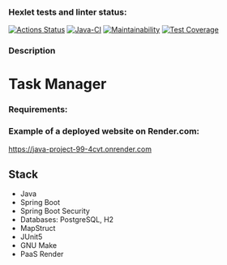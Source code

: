 ### Hexlet tests and linter status:
[![Actions Status](https://github.com/MihailGit87/java-project-99/actions/workflows/hexlet-check.yml/badge.svg)](https://github.com/MihailGit87/java-project-99/actions)
[![Java-CI](https://github.com/MihailGit87/java-project-99/actions/workflows/main.yml/badge.svg)](https://github.com/MihailGit87/java-project-99/actions/workflows/main.yml)
[![Maintainability](https://api.codeclimate.com/v1/badges/572e95135a1bb9c9ba6c/maintainability)](https://codeclimate.com/github/MihailGit87/java-project-99/maintainability)
[![Test Coverage](https://api.codeclimate.com/v1/badges/572e95135a1bb9c9ba6c/test_coverage)](https://codeclimate.com/github/MihailGit87/java-project-99/test_coverage)

### Description
# Task Manager

### Requirements:

### Example of a deployed website on Render.com:
https://java-project-99-4cvt.onrender.com

## Stack

* Java
* Spring Boot
* Spring Boot Security
* Databases: PostgreSQL, H2
* MapStruct
* JUnit5
* GNU Make
* PaaS Render
